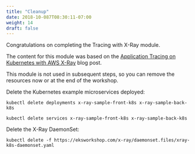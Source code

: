 ```yaml
---
title: "Cleanup"
date: 2018-10-087T08:30:11-07:00
weight: 14
draft: false
---
```


Congratulations on completing the Tracing with X-Ray module.

The content for this module was based on the [Application Tracing on Kubernetes with AWS X-Ray](https://aws.amazon.com/blogs/compute/application-tracing-on-kubernetes-with-aws-x-ray/) blog post.

This module is not used in subsequent steps, so you can remove the resources now or at the end of the workshop.

Delete the Kubernetes example microservices deployed:

```
kubectl delete deployments x-ray-sample-front-k8s x-ray-sample-back-k8s

kubectl delete services x-ray-sample-front-k8s x-ray-sample-back-k8s
```

Delete the X-Ray DaemonSet:

```
kubectl delete -f https://eksworkshop.com/x-ray/daemonset.files/xray-k8s-daemonset.yaml
```
